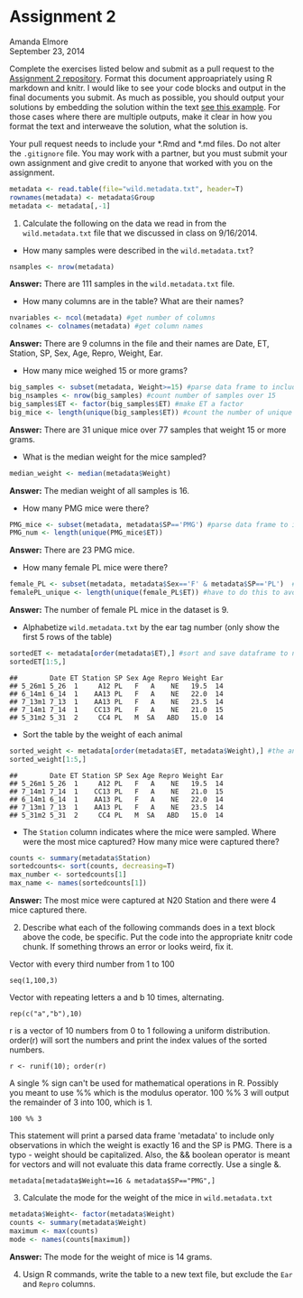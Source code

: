 # Assignment 2
Amanda Elmore  
September 23, 2014  

Complete the exercises listed below and submit as a pull request to the [Assignment 2 repository](http://www.github.com/microbialinformatics/assignment02).  Format this document approapriately using R markdown and knitr. I would like to see your code blocks and output in the final documents you submit. As much as possible, you should output your solutions by embedding the solution within the text [see this example](https://github.com/microbialinformatics/assignment02/blob/master/example.Rmd). For those cases where there are multiple outputs, make it clear in how you format the text and interweave the solution, what the solution is.

Your pull request needs to include your *.Rmd and *.md files. Do not alter the `.gitignore` file. You may work with a partner, but you must submit your own assignment and give credit to anyone that worked with you on the assignment.


```r
metadata <- read.table(file="wild.metadata.txt", header=T)
rownames(metadata) <- metadata$Group
metadata <- metadata[,-1]
```

1.  Calculate the following on the data we read in from the `wild.metadata.txt` file that we discussed in class on 9/16/2014.

  * How many samples were described in the `wild.metadata.txt`?
  

```r
nsamples <- nrow(metadata)
```

**Answer:** There are 111 samples in the `wild.metadata.txt` file.
  
  
  * How many columns are in the table? What are their names?


```r
nvariables <- ncol(metadata) #get number of columns
colnames <- colnames(metadata) #get column names
```

**Answer:** There are 9 columns in the file and their names are Date, ET, Station, SP, Sex, Age, Repro, Weight, Ear.
  
  * How many mice weighed 15 or more grams?

```r
big_samples <- subset(metadata, Weight>=15) #parse data frame to include only heavy samples
big_nsamples <- nrow(big_samples) #count number of samples over 15
big_samples$ET <- factor(big_samples$ET) #make ET a factor 
big_mice <- length(unique(big_samples$ET)) #count the number of unique mice over 15 grams
```

**Answer:** There are 31 unique mice over 77 samples that weight 15 or more grams.
  
  * What is the median weight for the mice sampled?

```r
median_weight <- median(metadata$Weight)
```

**Answer:** The median weight of all samples is 16.
  
  * How many PMG mice were there?

```r
PMG_mice <- subset(metadata, metadata$SP=='PMG') #parse data frame to include only PMG mice
PMG_num <- length(unique(PMG_mice$ET))
```

**Answer:** There are 23 PMG mice.
  
  * How many female PL mice were there?

```r
female_PL <- subset(metadata, metadata$Sex=='F' & metadata$SP=='PL')  #parse data table to be only female PL mice
femalePL_unique <- length(unique(female_PL$ET)) #have to do this to avoid repeat samples from same mouse
```

**Answer:** The number of female PL mice in the dataset is 9.

  * Alphabetize `wild.metadata.txt` by the ear tag number (only show the first 5 rows of the table)
  

```r
sortedET <- metadata[order(metadata$ET),] #sort and save dataframe to new varible
sortedET[1:5,]
```

```
##        Date ET Station SP Sex Age Repro Weight Ear
## 5_26m1 5_26  1     A12 PL   F   A    NE   19.5  14
## 6_14m1 6_14  1    AA13 PL   F   A    NE   22.0  14
## 7_13m1 7_13  1    AA13 PL   F   A    NE   23.5  14
## 7_14m1 7_14  1    CC13 PL   F   A    NE   21.0  15
## 5_31m2 5_31  2     CC4 PL   M  SA   ABD   15.0  14
```
  
  
  * Sort the table by the weight of each animal

```r
sorted_weight <- metadata[order(metadata$ET, metadata$Weight),] #the animals are sorted and each animal is sorted by weight
sorted_weight[1:5,]
```

```
##        Date ET Station SP Sex Age Repro Weight Ear
## 5_26m1 5_26  1     A12 PL   F   A    NE   19.5  14
## 7_14m1 7_14  1    CC13 PL   F   A    NE   21.0  15
## 6_14m1 6_14  1    AA13 PL   F   A    NE   22.0  14
## 7_13m1 7_13  1    AA13 PL   F   A    NE   23.5  14
## 5_31m2 5_31  2     CC4 PL   M  SA   ABD   15.0  14
```

  * The `Station` column indicates where the mice were sampled. Where were the most mice captured? How many mice were captured there?

```r
counts <- summary(metadata$Station)
sortedcounts<- sort(counts, decreasing=T)
max_number <- sortedcounts[1]
max_name <- names(sortedcounts[1])
```
  
**Answer:** The most mice were captured at N20 Station and there were 4 mice captured there.

2.	Describe what each of the following commands does in a text block above the code, be specific. Put the code into the appropriate knitr code chunk. If something throws an error or looks weird, fix it.


Vector with every third number from 1 to 100 
```
seq(1,100,3)

```

Vector with repeating letters a and b 10 times, alternating.
```
rep(c("a","b"),10)
```

r is a vector of 10 numbers from 0 to 1 following a uniform distribution. order(r) will sort the numbers and print the index values of the sorted numbers.
```
r <- runif(10); order(r)
```

A single % sign can't be used for mathematical operations in R. Possibly you meant to use %% which is the modulus operator. 100 %% 3 will output the remainder of 3 into 100, which is 1.
```
100 %% 3
```

This statement will print a parsed data frame 'metadata' to include only observations in which the weight is exactly 16 and the SP is PMG. There is a typo - weight should be capitalized. Also, the && boolean operator is meant for vectors and will not evaluate this data frame correctly. Use a single &.
```
metadata[metadata$Weight==16 & metadata$SP=="PMG",]
```


3.	Calculate the mode for the weight of the mice in `wild.metadata.txt`

```r
metadata$Weight<- factor(metadata$Weight)
counts <- summary(metadata$Weight)
maximum <- max(counts)
mode <- names(counts[maximum])
```
**Answer:** The mode for the weight of mice is 14 grams.

4.	Usign R commands, write the table to a new text file, but exclude the `Ear` and `Repro` columns.

